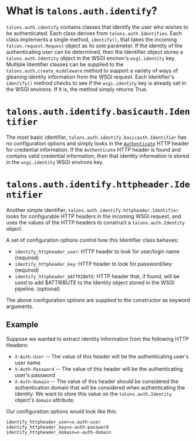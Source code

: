 What is `talons.auth.identify`?
===============================

`talons.auth.identify` contains classes that identify the user who wishes to
be authenticated. Each class derives from `talons.auth.Identifies`. Each
class implements a single method, `identify()`, that takes the
incoming `falcon.request.Request` object as its sole parameter. If the
identity of the authenticating user can be determined, then the Identifier
object stores a `talons.auth.Identity` object in the WSGI environ's
`wsgi.identity` key. Multiple Identifier classes can be supplied to the
`talons.auth.create_middleware` method to support a variety of ways of
gleaning identity information from the WSGI request. Each Identifier's
`identify()` method checks to see if the `wsgi.identity` key is already
set in the WSGI environs. If it is, the method simply returns True.

`talons.auth.identify.basicauth.Identifier`
===========================================

The most basic identifier, `talons.auth.identify.basicauth.Identifier` has no
configuration options and simply looks in the
[`Authenticate`](http://en.wikipedia.org/wiki/Basic_access_authentication) HTTP
header for credential information. If the `Authenticate` HTTP header is found
and contains valid credential information, then that identity information is
stored in the `wsgi.identity` WSGI environs key.

`talons.auth.identify.httpheader.Identifier`
============================================

Another simple identifier, `talons.auth.identify.httpheader.Identifier` looks
for configurable HTTP headers in the incoming WSGI request, and uses the values
of the HTTP headers to construct a `talons.auth.Identity` object.

A set of configuration options control how this Identifier class behaves:

 * `identify_httpheader_user`: HTTP header to look for user/login
   name (required)
 * `identify_httpheader_key`: HTTP header to look for password/key
   (required)
 * `identify_httpheader_$ATTRIBUTE`: HTTP header that, if found, will
   be used to add $ATTRIBUTE to the Identity object stored in the WSGI
   pipeline. (optional)

The above configuration options are supplied to the constructor as keyword
arguments.

Example
-------

Suppose we wanted to extract identity information from the following HTTP
Headers:

 * `X-Auth-User` -- The value of this header will be the authenticating user's
   user name
 * `X-Auth-Password` -- The value of this header will be the authenticating
   user's password
 * `X-Auth-Domain` -- The value of this header should be considered the
   authentication domain that will be considered when authenticating the
   identity. We want to store this value on the `talons.auth.Identity` object's
   `domain` attribute.

Our configuration options would look like this:

```
identify_httpheader_user=x-auth-user
identify_httpheader_key=x-auth-password
identify_httpheader_domain=x-auth-domain
```
